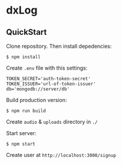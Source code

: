 # dxLog
## QuickStart
Clone repository. Then install depedencies:
```
$ npm install
```

Create `.env` file with this settings:
```
TOKEN_SECRET='auth-token-secret'
TOKEN_ISSUER='url-of-token-issuer'
db='mongodb://server/db'
```

Build production version:

```
$ npm run build
```

Create `audio` & `uploads` directory in `./`

Start server:

```
$ npm start
```

Create user at `http://localhost:3000/signup`
